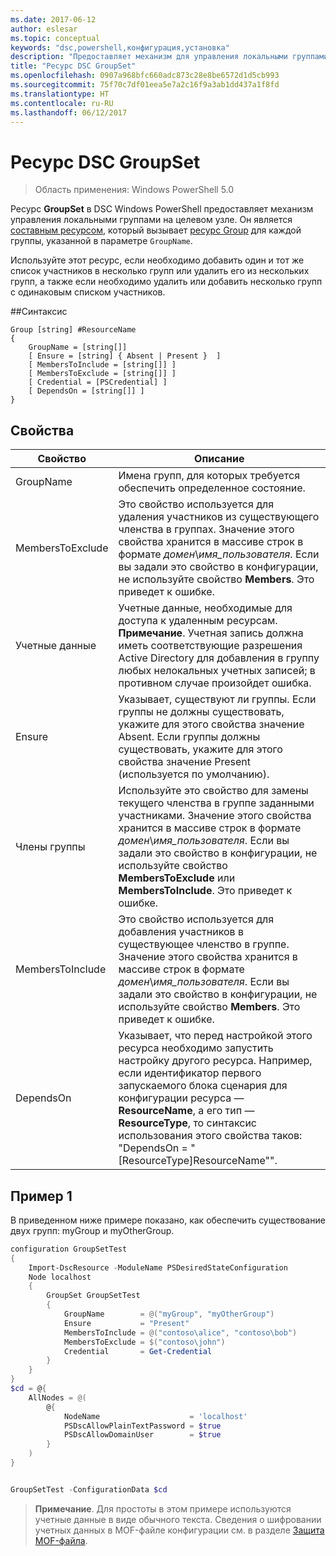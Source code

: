 ```yaml
---
ms.date: 2017-06-12
author: eslesar
ms.topic: conceptual
keywords: "dsc,powershell,конфигурация,установка"
description: "Предоставляет механизм для управления локальными группами на целевом узле."
title: "Ресурс DSC GroupSet"
ms.openlocfilehash: 0907a968bfc660adc873c28e8be6572d1d5cb993
ms.sourcegitcommit: 75f70c7df01eea5e7a2c16f9a3ab1dd437a1f8fd
ms.translationtype: HT
ms.contentlocale: ru-RU
ms.lasthandoff: 06/12/2017
---
```

<a id="dsc-groupset-resource" class="xliff"></a>
# Ресурс DSC GroupSet

> Область применения: Windows PowerShell 5.0

Ресурс **GroupSet** в DSC Windows PowerShell предоставляет механизм управления локальными группами на целевом узле. Он является [составным ресурсом](authoringResourceComposite.md), который вызывает [ресурс Group](groupResource.md) для каждой группы, указанной в параметре `GroupName`.

Используйте этот ресурс, если необходимо добавить один и тот же список участников в несколько групп или удалить его из нескольких групп, а также если необходимо удалить или добавить несколько групп с одинаковым списком участников.

<a id="syntax" class="xliff"></a>
##Синтаксис
```
Group [string] #ResourceName
{
    GroupName = [string[]]
    [ Ensure = [string] { Absent | Present }  ]
    [ MembersToInclude = [string[]] ]
    [ MembersToExclude = [string[]] ]
    [ Credential = [PSCredential] ]
    [ DependsOn = [string[]] ]
}
```

<a id="properties" class="xliff"></a>
## Свойства

|  Свойство  |  Описание   | 
|---|---| 
| GroupName| Имена групп, для которых требуется обеспечить определенное состояние.| 
| MembersToExclude| Это свойство используется для удаления участников из существующего членства в группах. Значение этого свойства хранится в массиве строк в формате *домен*\\*имя_пользователя*. Если вы задали это свойство в конфигурации, не используйте свойство **Members**. Это приведет к ошибке.| 
| Учетные данные| Учетные данные, необходимые для доступа к удаленным ресурсам. **Примечание**. Учетная запись должна иметь соответствующие разрешения Active Directory для добавления в группу любых нелокальных учетных записей; в противном случае произойдет ошибка.
| Ensure| Указывает, существуют ли группы. Если группы не должны существовать, укажите для этого свойства значение Absent. Если группы должны существовать, укажите для этого свойства значение Present (используется по умолчанию).| 
| Члены группы| Используйте это свойство для замены текущего членства в группе заданными участниками. Значение этого свойства хранится в массиве строк в формате *домен*\\*имя_пользователя*. Если вы задали это свойство в конфигурации, не используйте свойство **MembersToExclude** или **MembersToInclude**. Это приведет к ошибке.| 
| MembersToInclude| Это свойство используется для добавления участников в существующее членство в группе. Значение этого свойства хранится в массиве строк в формате *домен*\\*имя_пользователя*. Если вы задали это свойство в конфигурации, не используйте свойство **Members**. Это приведет к ошибке.| 
| DependsOn | Указывает, что перед настройкой этого ресурса необходимо запустить настройку другого ресурса. Например, если идентификатор первого запускаемого блока сценария для конфигурации ресурса — __ResourceName__, а его тип — __ResourceType__, то синтаксис использования этого свойства таков: "DependsOn = "[ResourceType]ResourceName"".| 

<a id="example-1" class="xliff"></a>
## Пример 1

В приведенном ниже примере показано, как обеспечить существование двух групп: myGroup и myOtherGroup. 

```powershell
configuration GroupSetTest
{
    Import-DscResource -ModuleName PSDesiredStateConfiguration
    Node localhost
    {
        GroupSet GroupSetTest
        {
            GroupName        = @("myGroup", "myOtherGroup")
            Ensure           = "Present"
            MembersToInclude = @("contoso\alice", "contoso\bob")
            MembersToExclude = $("contoso\john")
            Credential       = Get-Credential
        }
    }
}
$cd = @{
    AllNodes = @(
        @{
            NodeName                    = 'localhost'
            PSDscAllowPlainTextPassword = $true
            PSDscAllowDomainUser        = $true
        }
    )
}


GroupSetTest -ConfigurationData $cd
```

>**Примечание**. Для простоты в этом примере используются учетные данные в виде обычного текста. Сведения о шифровании учетных данных в MOF-файле конфигурации см. в разделе [Защита MOF-файла](secureMOF.md).


